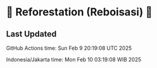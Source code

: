 
# 🌳 Reforestation (Reboisasi) 🌲

## Last Updated

GitHub Actions time: Sun Feb  9 20:19:08 UTC 2025

Indonesia/Jakarta time: Mon Feb 10 03:19:08 WIB 2025
